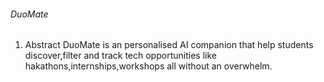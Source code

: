 <h6>DuoMate</h6>

1. Abstract
DuoMate is an personalised AI companion that help students discover,filter and track tech opportunities like hakathons,internships,workshops all without an overwhelm.
